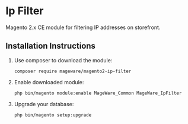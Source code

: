 # Ip Filter

Magento 2.x CE module for filtering IP addresses on storefront.

## Installation Instructions

1. Use composer to download the module:

   ```
   composer require mageware/magento2-ip-filter
   ```

2. Enable downloaded module:

   ```
   php bin/magento module:enable MageWare_Common MageWare_IpFilter
   ```

3. Upgrade your database:

   ```
   php bin/magento setup:upgrade
   ```
